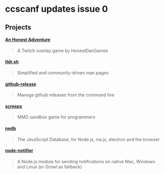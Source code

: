 # ccscanf updates issue 0

## Projects

#### [An Honest Adventure](https://docs.google.com/document/d/1xlJ7hYrMzgoi38BxHIdz6_pEu6nEhsuBzwF6ZR4vu_0/edit#heading=h.jcy9t6my07mz)

>A Twitch overlay game by HonestDanGames

#### [tldr.sh](https://tldr.sh/)

>Simplified and community-driven man pages

#### [github-release](https://github.com/j0057/github-release)

>Manage github releases from the command line

#### [screeps](https://screeps.com)

>MMO sandbox game for programmers

#### [nedb](https://github.com/louischatriot/nedb)

> The JavaScript Database, for Node.js, nw.js, electron and the browser

#### [node-notifier](https://github.com/mikaelbr/node-notifier)

> A Node.js module for sending notifications on native Mac, Windows and Linux (or Growl as fallback)
